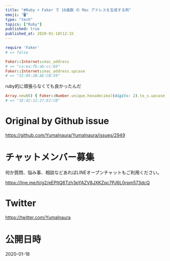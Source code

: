 ```yaml
---
title: "#Ruby + Faker で 16進数 の Mac アドレスを生成する例"
emoji: "🖥"
type: "tech"
topics: ["Ruby"]
published: true
published_at: 2020-01-18t12:15
---
```


```rb
require 'Faker'
# => false

Faker::Internet::mac_address
# => "ca:ea:fb:ab:cc:b9"
Faker::Internet::mac_address.upcase
# => "32:05:2B:AE:CB:59"
```

ruby的に頑張らなくても良かったんだ

```rb
Array.new(6) { Faker::Number.unique.hexadecimal(digits: 2).to_s.upcase }.join(':')
# => "1E:42:12:27:E2:CB"
```

# Original by Github issue

https://github.com/YumaInaura/YumaInaura/issues/2949








<!-- Update From Qiita API -->

# チャットメンバー募集


何か質問、悩み事、相談などあればLINEオープンチャットもご利用ください。

https://line.me/ti/g2/eEPltQ6Tzh3pYAZV8JXKZqc7PJ6L0rpm573dcQ





# Twitter


https://twitter.com/YumaInaura


<!-- Update From Qiita API -->



# 公開日時

2020-01-18
